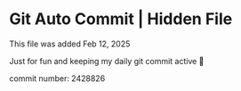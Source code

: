 # Git Auto Commit | Hidden File

This file was added Feb 12, 2025

Just for fun and keeping my daily git commit active 🤪

commit number: 2428826

